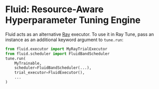 # Fluid: Resource-Aware Hyperparameter Tuning Engine

Fluid acts as an alternative [Ray](https://ray.io) executor.
To use it in Ray Tune, pass an instance as an additional keyword argument to `tune.run`:

```python
from fluid.executor import MyRayTrialExecutor
from fluid.scheduler import FluidBandScheduler
tune.run(
    MyTrainable,
    scheduler=FluidBandScheduler(...),
    trial_executor=FluidExecutor(),
    ...
)
```

